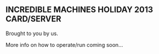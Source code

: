 INCREDIBLE MACHINES HOLIDAY 2013 CARD/SERVER
--------------------------------------------

Brought to you by us.

More info on how to operate/run coming soon...

